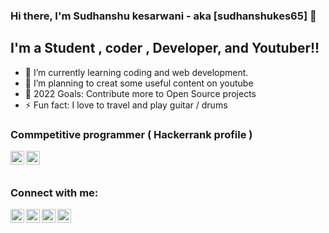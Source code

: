 ### Hi there, I'm Sudhanshu kesarwani  - aka [sudhanshukes65] 👋


## I'm a Student , coder , Developer, and Youtuber!!

- 🌱 I’m currently learning coding and web development.
- 👯 I’m planning to creat some useful content on youtube 
- 🥅 2022 Goals: Contribute more to Open Source projects
- ⚡ Fun fact: I love to travel and play guitar / drums


### Commpetitive programmer ( Hackerrank profile )
[<img align="left" alt="sudhanshukes65 | hackerrank" width="22px" src="https://cdn.jsdelivr.net/npm/simple-icons@3.13.0/icons/hackerrank.svg" />][hackerrank]
[<img align="left" alt="sudhanshukes65 | codeforces" width="22px" src="https://cdn.jsdelivr.net/npm/simple-icons@3.13.0/icons/codeforces.svg" />][codeforces]

<br />
<br />


### Connect with me:


[<img align="left" alt="sudhanshukes65 | YouTube" width="22px" src="https://cdn.jsdelivr.net/npm/simple-icons@v3/icons/youtube.svg" />][youtube]
[<img align="left" alt="sudhanshukes65 | Twitter" width="22px" src="https://cdn.jsdelivr.net/npm/simple-icons@v3/icons/twitter.svg" />][twitter]
[<img align="left" alt="sudhanshukes65 | LinkedIn" width="22px" src="https://cdn.jsdelivr.net/npm/simple-icons@v3/icons/linkedin.svg" />][linkedin]
[<img align="left" alt="sudhanshukes65 | Instagram" width="22px" src="https://cdn.jsdelivr.net/npm/simple-icons@v3/icons/instagram.svg" />][instagram]


<br />

<br />


[twitter]: https://twitter.com/sudhanshukes65
[youtube]: https://www.youtube.com/channel/UC3d3siMKgeYhWNfB9eG71Jw
[instagram]: https://www.instagram.com/sudhanshu_kes
[linkedin]: https://www.linkedin.com/in/sudhanshukesarwani
[hackerrank]:https://www.hackerrank.com/sudhanshukes65
[codeforces]:https://codeforces.com/profile/sudhanshukes
